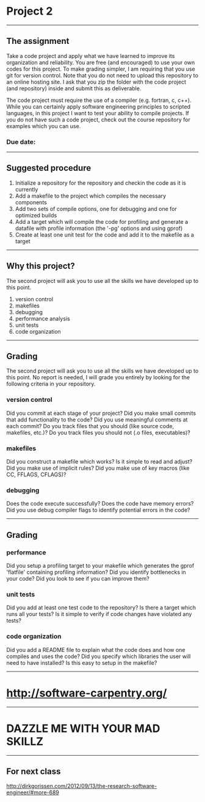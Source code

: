 Project 2
=========

- - - - -

The assignment
--------------

Take a code project and apply what we have learned to improve its
organization and reliability. You are free (and encouraged) to use
your own codes for this project. To make grading simpler, I am
requiring that you use git for version control. Note that you do not
need to upload this repository to an online hosting site. I ask that
you zip the folder with the code project (and repository) inside and
submit this as deliverable.

The code project must require the use of a compiler (e.g. fortran, c,
c++). While you can certainly apply software engineering principles to
scripted languages, in this project I want to test your ability to
compile projects. If you do not have such a code project, check out
the course repository for examples which you can use.

### Due date: 

- - - - -

Suggested procedure
-------------------

1. Initialize a repository for the repository and checkin the code as
it is currently
2. Add a makefile to the project which compiles the necessary components
3. Add two sets of compile options, one for debugging and one for
optimized builds
4. Add a target which will compile the code for profiling and generate
a datafile with profile information (the '-pg' options and using
gprof)
5. Create at least one unit test for the code and add it to the
makefile as a target

- - - - - 

Why this project?
-----------------

The second project will ask you to use all the skills we have
developed up to this point.

1. version control 
2. makefiles
3. debugging
4. performance analysis
5. unit tests
6. code organization

- - - - -

Grading
-------

The second project will ask you to use all the skills we have
developed up to this point. No report is needed, I will grade you
entirely by looking for the following criteria in your repository.

### version control

Did you commit at each stage of your project? Did you make small
commits that add functionality to the code? Did you use meaningful
comments at each commit? Do you track files that you should (like
source code, makefiles, etc.)? Do you track files you should not (.o
files, executables)?

### makefiles

Did you construct a makefile which works? Is it simple to read and
adjust? Did you make use of implicit rules? Did you make use of key
macros (like CC, FFLAGS, CFLAGS)?

### debugging

Does the code execute successfully? Does the code have memory errors?
Did you use debug compiler flags to identify potential errors in the
code?

- - - - -

Grading
-------

### performance

Did you setup a profiling target to your makefile which generates the
gprof 'flatfile' containing profiling information? Did you identify
bottlenecks in your code? Did you look to see if you can improve them?

### unit tests

Did you add at least one test code to the repository? Is there a
target which runs all your tests? Is it simple to verify if code
changes have violated any tests?

### code organization

Did you add a README file to explain what the code does and how one
compiles and uses the code? Did you specify which libraries the user
will need to have installed? Is this easy to setup in the makefile? 

- - - - -

http://software-carpentry.org/
==============================

- - - - -

DAZZLE ME WITH YOUR MAD SKILLZ
==============================

- - - - -

For next class
--------------

http://dirkgorissen.com/2012/09/13/the-research-software-engineer/#more-689

